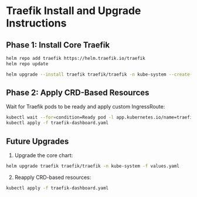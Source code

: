 # Traefik Install and Upgrade Instructions

## Phase 1: Install Core Traefik

```bash
helm repo add traefik https://helm.traefik.io/traefik
helm repo update

helm upgrade --install traefik traefik/traefik -n kube-system --create-namespace -f values.yaml
```

## Phase 2: Apply CRD-Based Resources

Wait for Traefik pods to be ready and apply custom IngressRoute:

```bash
kubectl wait --for=condition=Ready pod -l app.kubernetes.io/name=traefik -n kube-system --timeout=120s
kubectl apply -f traefik-dashboard.yaml
```

## Future Upgrades

1. Upgrade the core chart:
```bash
helm upgrade traefik traefik/traefik -n kube-system -f values.yaml
```

2. Reapply CRD-based resources:
```bash
kubectl apply -f traefik-dashboard.yaml
```
